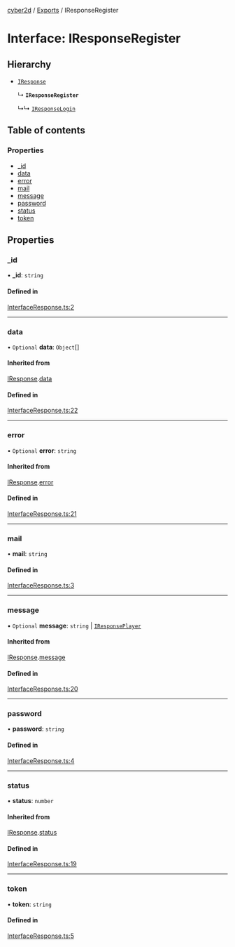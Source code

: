 [cyber2d](../README.md) / [Exports](../modules.md) / IResponseRegister

# Interface: IResponseRegister

## Hierarchy

- [`IResponse`](IResponse.md)

  ↳ **`IResponseRegister`**

  ↳↳ [`IResponseLogin`](IResponseLogin.md)

## Table of contents

### Properties

- [\_id](IResponseRegister.md#_id)
- [data](IResponseRegister.md#data)
- [error](IResponseRegister.md#error)
- [mail](IResponseRegister.md#mail)
- [message](IResponseRegister.md#message)
- [password](IResponseRegister.md#password)
- [status](IResponseRegister.md#status)
- [token](IResponseRegister.md#token)

## Properties

### \_id

• **\_id**: `string`

#### Defined in

[InterfaceResponse.ts:2](https://github.com/Pldu78/Cyber2D-1/blob/f2bef66/src/Interface/InterfaceResponse.ts#L2)

___

### data

• `Optional` **data**: `Object`[]

#### Inherited from

[IResponse](IResponse.md).[data](IResponse.md#data)

#### Defined in

[InterfaceResponse.ts:22](https://github.com/Pldu78/Cyber2D-1/blob/f2bef66/src/Interface/InterfaceResponse.ts#L22)

___

### error

• `Optional` **error**: `string`

#### Inherited from

[IResponse](IResponse.md).[error](IResponse.md#error)

#### Defined in

[InterfaceResponse.ts:21](https://github.com/Pldu78/Cyber2D-1/blob/f2bef66/src/Interface/InterfaceResponse.ts#L21)

___

### mail

• **mail**: `string`

#### Defined in

[InterfaceResponse.ts:3](https://github.com/Pldu78/Cyber2D-1/blob/f2bef66/src/Interface/InterfaceResponse.ts#L3)

___

### message

• `Optional` **message**: `string` \| [`IResponsePlayer`](IResponsePlayer.md)

#### Inherited from

[IResponse](IResponse.md).[message](IResponse.md#message)

#### Defined in

[InterfaceResponse.ts:20](https://github.com/Pldu78/Cyber2D-1/blob/f2bef66/src/Interface/InterfaceResponse.ts#L20)

___

### password

• **password**: `string`

#### Defined in

[InterfaceResponse.ts:4](https://github.com/Pldu78/Cyber2D-1/blob/f2bef66/src/Interface/InterfaceResponse.ts#L4)

___

### status

• **status**: `number`

#### Inherited from

[IResponse](IResponse.md).[status](IResponse.md#status)

#### Defined in

[InterfaceResponse.ts:19](https://github.com/Pldu78/Cyber2D-1/blob/f2bef66/src/Interface/InterfaceResponse.ts#L19)

___

### token

• **token**: `string`

#### Defined in

[InterfaceResponse.ts:5](https://github.com/Pldu78/Cyber2D-1/blob/f2bef66/src/Interface/InterfaceResponse.ts#L5)
